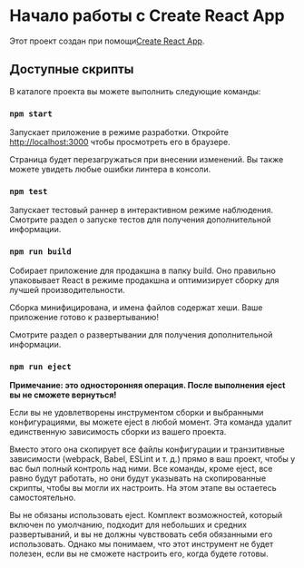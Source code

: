 # Начало работы с Create React App

Этот проект создан при помощи[Create React App](https://github.com/facebook/create-react-app).

## Доступные скрипты

В каталоге проекта вы можете выполнить следующие команды:

### `npm start`

Запускает приложение в режиме разработки.
Откройте [http://localhost:3000](http://localhost:3000) чтобы просмотреть его в браузере.

Страница будет перезагружаться при внесении изменений.
Вы также можете увидеть любые ошибки линтера в консоли.

### `npm test`

Запускает тестовый раннер в интерактивном режиме наблюдения.
Смотрите раздел о запуске тестов для получения дополнительной информации.

### `npm run build`

Собирает приложение для продакшна в папку build.
Оно правильно упаковывает React в режиме продакшна и оптимизирует сборку для лучшей производительности.

Сборка минифицирована, и имена файлов содержат хеши.
Ваше приложение готово к развертыванию!

Смотрите раздел о развертывании для получения дополнительной информации.

### `npm run eject`

**Примечание: это односторонняя операция. После выполнения eject вы не сможете вернуться!**

Если вы не удовлетворены инструментом сборки и выбранными конфигурациями, вы можете eject в любой момент. Эта команда удалит единственную зависимость сборки из вашего проекта.

Вместо этого она скопирует все файлы конфигурации и транзитивные зависимости (webpack, Babel, ESLint и т. д.) прямо в ваш проект, чтобы у вас был полный контроль над ними. Все команды, кроме eject, все равно будут работать, но они будут указывать на скопированные скрипты, чтобы вы могли их настроить. На этом этапе вы остаетесь самостоятельно.

Вы не обязаны использовать eject. Комплект возможностей, который включен по умолчанию, подходит для небольших и средних развертываний, и вы не должны чувствовать себя обязанными его использовать. Однако мы понимаем, что этот инструмент не будет полезен, если вы не сможете настроить его, когда будете готовы.

